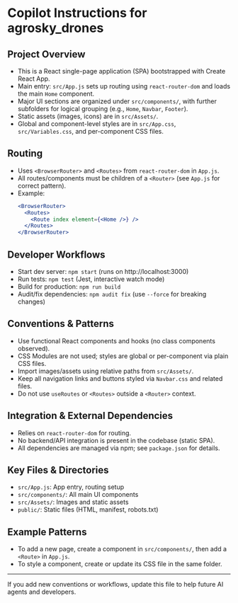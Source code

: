 # Copilot Instructions for agrosky_drones

## Project Overview
- This is a React single-page application (SPA) bootstrapped with Create React App.
- Main entry: `src/App.js` sets up routing using `react-router-dom` and loads the main `Home` component.
- Major UI sections are organized under `src/components/`, with further subfolders for logical grouping (e.g., `Home`, `Navbar`, `Footer`).
- Static assets (images, icons) are in `src/Assets/`.
- Global and component-level styles are in `src/App.css`, `src/Variables.css`, and per-component CSS files.

## Routing
- Uses `<BrowserRouter>` and `<Routes>` from `react-router-dom` in `App.js`.
- All routes/components must be children of a `<Router>` (see `App.js` for correct pattern).
- Example: 
  ```jsx
  <BrowserRouter>
    <Routes>
      <Route index element={<Home />} />
    </Routes>
  </BrowserRouter>
  ```

## Developer Workflows
- Start dev server: `npm start` (runs on http://localhost:3000)
- Run tests: `npm test` (Jest, interactive watch mode)
- Build for production: `npm run build`
- Audit/fix dependencies: `npm audit fix` (use `--force` for breaking changes)

## Conventions & Patterns
- Use functional React components and hooks (no class components observed).
- CSS Modules are not used; styles are global or per-component via plain CSS files.
- Import images/assets using relative paths from `src/Assets/`.
- Keep all navigation links and buttons styled via `Navbar.css` and related files.
- Do not use `useRoutes` or `<Routes>` outside a `<Router>` context.

## Integration & External Dependencies
- Relies on `react-router-dom` for routing.
- No backend/API integration is present in the codebase (static SPA).
- All dependencies are managed via npm; see `package.json` for details.

## Key Files & Directories
- `src/App.js`: App entry, routing setup
- `src/components/`: All main UI components
- `src/Assets/`: Images and static assets
- `public/`: Static files (HTML, manifest, robots.txt)

## Example Patterns
- To add a new page, create a component in `src/components/`, then add a `<Route>` in `App.js`.
- To style a component, create or update its CSS file in the same folder.

---

If you add new conventions or workflows, update this file to help future AI agents and developers.
